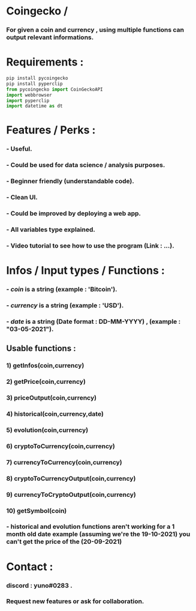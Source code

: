 # Coingecko / 

### For given a **coin** and **currency** , using multiple functions can output relevant informations. 

# Requirements : 

```python
pip install pycoingecko
pip install pyperclip
from pycoingecko import CoinGeckoAPI
import webbrowser
import pyperclip
import datetime as dt
```
# Features / Perks :

### -  Useful.
### -  Could be used for data science / analysis purposes.
### -  Beginner friendly (understandable code).
### -  Clean UI.
### -  Could be improved by deploying a web app.
### -  All variables type explained.
### -  Video tutorial to see how to use the program (Link : ...).

# Infos / Input types / Functions : 

### -  ***coin*** is a string (example : 'Bitcoin').
### -  ***currency*** is a string (example : 'USD').
### -  ***date*** is a string (Date format : DD-MM-YYYY) , (example : "03-05-2021").

##   Usable functions : 
###  **1) getInfos(coin,currency)**        
### **2) getPrice(coin,currency)**        
###  **3) priceOutput(coin,currency)**     
###  **4) historical(coin,currency,date)** 
###  **5) evolution(coin,currency)**       
###  **6) cryptoToCurrency(coin,currency)**  
###  **7) currencyToCurrency(coin,currency)**
###  **8) cryptoToCurrencyOutput(coin,currency)**
###  **9) currencyToCryptoOutput(coin,currency)**
###  **10) getSymbol(coin)**  

### -  **historical** and **evolution** functions **aren't working** for a **1 month old** date example (assuming we're the **19-10-2021**) you can't get the price of the (**20-09-2021**)

# Contact : 

### discord : **yuno#0283** .
### Request new features or ask for collaboration.
